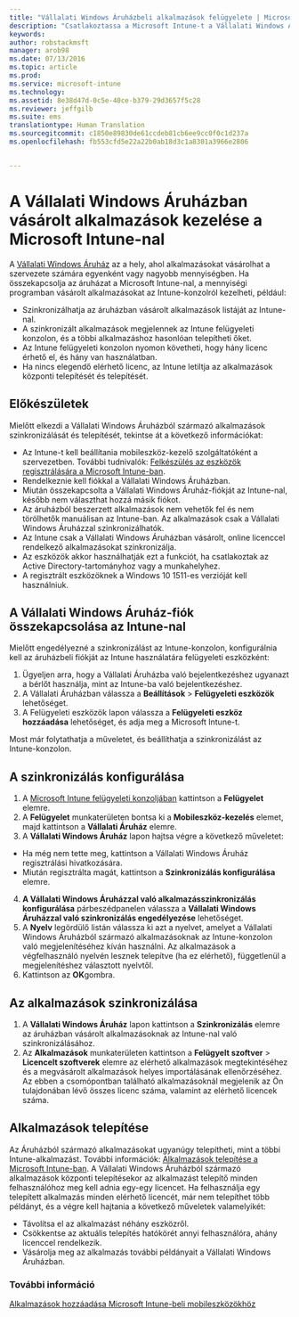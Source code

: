 ```yaml
---
title: "Vállalati Windows Áruházbeli alkalmazások felügyelete | Microsoft Intune"
description: "Csatlakoztassa a Microsoft Intune-t a Vállalati Windows Áruházhoz, ha szeretné az Intune-konzolról felügyelni a mennyiségi programban vásárolt alkalmazásokat"
keywords: 
author: robstackmsft
manager: arob98
ms.date: 07/13/2016
ms.topic: article
ms.prod: 
ms.service: microsoft-intune
ms.technology: 
ms.assetid: 8e38d47d-0c5e-40ce-b379-29d3657f5c28
ms.reviewer: jeffgilb
ms.suite: ems
translationtype: Human Translation
ms.sourcegitcommit: c1850e89830de61ccdeb81cb6ee9cc0f0c1d237a
ms.openlocfilehash: fb553cfd5e22a22b0ab18d3c1a8301a3966e2806


---
```


# A Vállalati Windows Áruházban vásárolt alkalmazások kezelése a Microsoft Intune-nal
A [Vállalati Windows Áruház](https://www.microsoft.com/business-store) az a hely, ahol alkalmazásokat vásárolhat a szervezete számára egyenként vagy nagyobb mennyiségben. Ha összekapcsolja az áruházat a Microsoft Intune-nal, a mennyiségi programban vásárolt alkalmazásokat az Intune-konzolról kezelheti, például:
* Szinkronizálhatja az áruházban vásárolt alkalmazások listáját az Intune-nal.
* A szinkronizált alkalmazások megjelennek az Intune felügyeleti konzolon, és a többi alkalmazáshoz hasonlóan telepítheti őket.
* Az Intune felügyeleti konzolon nyomon követheti, hogy hány licenc érhető el, és hány van használatban.
* Ha nincs elegendő elérhető licenc, az Intune letiltja az alkalmazások központi telepítését és telepítését.

## Előkészületek
Mielőtt elkezdi a Vállalati Windows Áruházból származó alkalmazások szinkronizálását és telepítését, tekintse át a következő információkat:
* Az Intune-t kell beállítania mobileszköz-kezelő szolgáltatóként a szervezetben. További tudnivalók: [Felkészülés az eszközök regisztrálására a Microsoft Intune-ban](get-ready-to-enroll-devices-in-microsoft-intune.md).
* Rendelkeznie kell fiókkal a Vállalati Windows Áruházban.
* Miután összekapcsolta a Vállalati Windows Áruház-fiókját az Intune-nal, később nem választhat hozzá másik fiókot.
* Az áruházból beszerzett alkalmazások nem vehetők fel és nem törölhetők manuálisan az Intune-ban. Az alkalmazások csak a Vállalati Windows Áruházzal szinkronizálhatók.
* Az Intune csak a Vállalati Windows Áruházban vásárolt, online licenccel rendelkező alkalmazásokat szinkronizálja.
* Az eszközök akkor használhatják ezt a funkciót, ha csatlakoztak az Active Directory-tartományhoz vagy a munkahelyhez.
* A regisztrált eszközöknek a Windows 10 1511-es verzióját kell használniuk.

## A Vállalati Windows Áruház-fiók összekapcsolása az Intune-nal
Mielőtt engedélyezné a szinkronizálást az Intune-konzolon, konfigurálnia kell az áruházbeli fiókját az Intune használatára felügyeleti eszközként:
1. Ügyeljen arra, hogy a Vállalati Áruházba való bejelentkezéshez ugyanazt a bérlőt használja, mint az Intune-ba való bejelentkezéshez.
2. A Vállalati Áruházban válassza a **Beállítások** > **Felügyeleti eszközök** lehetőséget.
3. A Felügyeleti eszközök lapon válassza a **Felügyeleti eszköz hozzáadása** lehetőséget, és adja meg a Microsoft Intune-t.

Most már folytathatja a műveletet, és beállíthatja a szinkronizálást az Intune-konzolon.

## A szinkronizálás konfigurálása

1. A [Microsoft Intune felügyeleti konzoljában](https://manage.microsoft.com) kattintson a **Felügyelet** elemre.
2. A **Felügyelet** munkaterületen bontsa ki a **Mobileszköz-kezelés** elemet, majd kattintson a **Vállalati Áruház** elemre.
3. A **Vállalati Windows Áruház** lapon hajtsa végre a következő műveletet:
* Ha még nem tette meg, kattintson a Vállalati Windows Áruház regisztrálási hivatkozására.
* Miután regisztrálta magát, kattintson a **Szinkronizálás konfigurálása** elemre.
4. **A Vállalati Windows Áruházzal való alkalmazásszinkronizálás konfigurálása** párbeszédpanelen válassza a **Vállalati Windows Áruházzal való szinkronizálás engedélyezése** lehetőséget.
5. A **Nyelv** legördülő listán válassza ki azt a nyelvet, amelyet a Vállalati Windows Áruházból származó alkalmazásoknak az Intune-konzolon való megjelenítéséhez kíván használni. Az alkalmazások a végfelhasználó nyelvén lesznek telepítve (ha ez elérhető), függetlenül a megjelenítéshez választott nyelvtől.
6. Kattintson az **OK**gombra.

## Az alkalmazások szinkronizálása

1. A **Vállalati Windows Áruház** lapon kattintson a **Szinkronizálás** elemre az áruházban vásárolt alkalmazásoknak az Intune-nal való szinkronizálásához.
2. Az **Alkalmazások** munkaterületen kattintson a **Felügyelt szoftver** > **Licencelt szoftverek** elemre az elérhető alkalmazások megtekintéséhez és a megvásárolt alkalmazások helyes importálásának ellenőrzéséhez.
Az ebben a csomópontban található alkalmazásoknál megjelenik az Ön tulajdonában lévő összes licenc száma, valamint az elérhető licencek száma.

## Alkalmazások telepítése

Az Áruházból származó alkalmazásokat ugyanúgy telepítheti, mint a többi Intune-alkalmazást. További információk: [Alkalmazások telepítése a Microsoft Intune-ban](deploy-apps-in-microsoft-intune.md).
A Vállalati Windows Áruházból származó alkalmazások központi telepítésekor az alkalmazást telepítő minden felhasználóhoz meg kell adnia egy-egy licencet. Ha felhasználja egy telepített alkalmazás minden elérhető licencét, már nem telepíthet több példányt, és a végre kell hajtania a következő műveletek valamelyikét:
* Távolítsa el az alkalmazást néhány eszközről.
* Csökkentse az aktuális telepítés hatókörét annyi felhasználóra, ahány licenccel rendelkezik.
* Vásárolja meg az alkalmazás további példányait a Vállalati Windows Áruházban.


### További információ
[Alkalmazások hozzáadása Microsoft Intune-beli mobileszközökhöz](add-apps-for-mobile-devices-in-microsoft-intune.md)





<!--HONumber=Jul16_HO3-->


